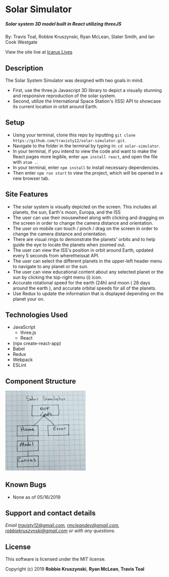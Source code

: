 # Solar Simulator
##### Solar system 3D model built in React utilizing threeJS

By: Travis Toal, Robbie Kruszynski, Ryan McLean, Slater Smith, and Ian Cook Westgate

View the site live at [Icarus Lives](https://www.icarus-lives.com/#/)

## Description

The Solar System Simulator was designed with two goals in mind.
* First, use the three.js Javascript 3D library to depict a visually stunning and responsive reproduction of the solar system.
* Second, utilize the International Space Station's (ISS) API to showcase its current location in orbit around Earth.

## Setup

* Using your terminal, clone this repo by inputting `git clone https://github.com/travisty12/solar-simulator.git`.
* Navigate to the folder in the terminal by typing in: `cd solar-simulator`.
* In your terminal, if you intend to view the code and want to make the React pages more legible, enter `apm install react`, and open the file with `atom .`.
* In your terminal, enter `npm install` to install necessary dependencies.
* Then enter `npm run start` to view the project, which will be opened in a new browser tab.

## Site Features

* The solar system is visually depicted on the screen. This includes all planets, the sun, Earth's moon, Europa, and the ISS
* The user can use their mousewheel along with clicking and dragging on the screen in order to change the camera distance and orientation.
* The user on mobile can touch / pinch / drag on the screen in order to change the camera distance and orientation.
* There are visual rings to demonstrate the planets' orbits and to help guide the eye to locate the planets when zoomed out.
* The user can view the ISS's position in orbit around Earth, updated every 5 seconds from wheretheissat API.
* The user can select the different planets in the upper-left header menu to navigate to any planet or the sun.
* The user can view educational content about any selected planet or the sun by clicking the top-right menu (i) icon.
* Accurate rotational speed for the earth (24h) and moon ( 28 days around the earth ), and accurate orbital speeds for all of the planets.
* Use Redux to update the information that is displayed depending on the planet your on.

## Technologies Used

* JavaScript
  * three.js
  * React
* (npx create-react-app)
* Babel
* Redux
* Webpack
* ESLint

## Component Structure    

<img src="src/assets/images/tree.jpg" alt="drawing" width="50%"/>

## Known Bugs

* None as of 05/16/2019

## Support and contact details

_Email travisty12@gmail.com, rmcleandev@gmail.com, robbiekruszynski@gmail.com or with any questions._

## License

This software is licensed under the MIT license.

Copyright (c) 2019 **Robbie Kruszynski**, **Ryan McLean**, **Travis Toal**
